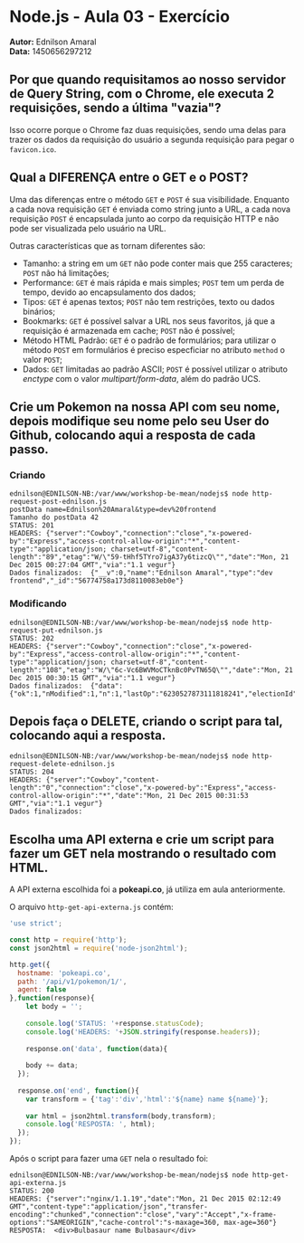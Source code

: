 # Node.js - Aula 03 - Exercício  
**Autor:** Ednilson Amaral  
**Data:** 1450656297212


## Por que quando requisitamos ao nosso servidor de Query String, com o Chrome, ele executa 2 requisições, sendo a última "vazia"?  

Isso ocorre porque o Chrome faz duas requisições, sendo uma delas para trazer os dados da requisição do usuário a segunda requisição para pegar o `favicon.ico`.


## Qual a DIFERENÇA entre o GET e o POST?  

Uma das diferenças entre o método `GET` e `POST` é sua visibilidade. Enquanto a cada nova requisição `GET` é enviada como string junto a URL, a cada nova requisição `POST` é encapsulada junto ao corpo da requisição HTTP e não pode ser visualizada pelo usuário na URL.  

Outras características que as tornam diferentes são:  

* Tamanho: a string em um `GET` não pode conter mais que 255 caracteres; `POST` não há limitações;  
* Performance: `GET` é mais rápida e mais simples; `POST` tem um perda de tempo, devido ao encapsulamento dos dados;  
* Tipos: `GET` é apenas textos; `POST` não tem restrições, texto ou dados binários;  
* Bookmarks: `GET` é possível salvar a URL nos seus favoritos, já que a requisição é armazenada em cache; `POST` não é possível;  
* Método HTML Padrão: `GET` é o padrão de formulários; para utilizar o método `POST` em formulários é preciso especficiar no atributo `method` o valor `POST`;  
* Dados: `GET` limitadas ao padrão ASCII; `POST` é possível utilizar o atributo *enctype* com o valor *multipart/form-data*, além do padrão UCS.


## Crie um Pokemon na nossa API com seu nome, depois modifique seu nome pelo seu User do Github, colocando aqui a resposta de cada passo.  

### Criando  

```  
ednilson@EDNILSON-NB:/var/www/workshop-be-mean/nodejs$ node http-request-post-ednilson.js  
postData name=Ednilson%20Amaral&type=dev%20frontend  
Tamanho do postData 42  
STATUS: 201  
HEADERS: {"server":"Cowboy","connection":"close","x-powered-by":"Express","access-control-allow-origin":"*","content-type":"application/json; charset=utf-8","content-length":"89","etag":"W/\"59-tHhf5TYro7igA37y6tizcQ\"","date":"Mon, 21 Dec 2015 00:27:04 GMT","via":"1.1 vegur"}  
Dados finalizados:  {"__v":0,"name":"Ednilson Amaral","type":"dev frontend","_id":"56774758a173d8110083eb0e"}  
```  

### Modificando  

```  
ednilson@EDNILSON-NB:/var/www/workshop-be-mean/nodejs$ node http-request-put-ednilson.js  
STATUS: 202  
HEADERS: {"server":"Cowboy","connection":"close","x-powered-by":"Express","access-control-allow-origin":"*","content-type":"application/json; charset=utf-8","content-length":"108","etag":"W/\"6c-Vc6BWVMoCTknBc0PvTN65Q\"","date":"Mon, 21 Dec 2015 00:30:15 GMT","via":"1.1 vegur"}  
Dados finalizados:  {"data":{"ok":1,"nModified":1,"n":1,"lastOp":"6230527873111818241","electionId":"565e25d106dca622271891c4"}}  
```


## Depois faça o DELETE, criando o script para tal, colocando aqui a resposta.  

```  
ednilson@EDNILSON-NB:/var/www/workshop-be-mean/nodejs$ node http-request-delete-ednilson.js  
STATUS: 204  
HEADERS: {"server":"Cowboy","content-length":"0","connection":"close","x-powered-by":"Express","access-control-allow-origin":"*","date":"Mon, 21 Dec 2015 00:31:53 GMT","via":"1.1 vegur"}  
Dados finalizados:    
```


## Escolha uma API externa e crie um script para fazer um GET nela mostrando o resultado com HTML.  

A API externa escolhida foi a **pokeapi.co**, já utiliza em aula anteriormente.  

O arquivo `http-get-api-externa.js` contém:  

```js  
'use strict';  

const http = require('http');  
const json2html = require('node-json2html');  

http.get({  
  hostname: 'pokeapi.co',  
  path: '/api/v1/pokemon/1/',  
  agent: false  
},function(response){  
    let body = '';  
    
    console.log('STATUS: '+response.statusCode);  
    console.log('HEADERS: '+JSON.stringify(response.headers));  
    
    response.on('data', function(data){  
    
    body += data;  
  });  
 
  response.on('end', function(){  
    var transform = {'tag':'div','html':'${name} name ${name}'};  
     
    var html = json2html.transform(body,transform);  
    console.log('RESPOSTA: ', html);  
  });  
});  
```  

Após o script para fazer uma `GET` nela o resultado foi:  

```  
ednilson@EDNILSON-NB:/var/www/workshop-be-mean/nodejs$ node http-get-api-externa.js  
STATUS: 200  
HEADERS: {"server":"nginx/1.1.19","date":"Mon, 21 Dec 2015 02:12:49 GMT","content-type":"application/json","transfer-encoding":"chunked","connection":"close","vary":"Accept","x-frame-options":"SAMEORIGIN","cache-control":"s-maxage=360, max-age=360"}  
RESPOSTA:  <div>Bulbasaur name Bulbasaur</div>  
```